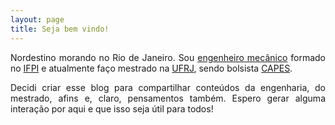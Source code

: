 ```yaml
---
layout: page
title: Seja bem vindo!
---
```


<p align = "justify"> Nordestino morando no Rio de Janeiro. Sou <a href="https://blog.unifoa.edu.br/o-que-e-engenharia-mecanica-e-por-que-seguir-essa-profissao/">engenheiro mecânico</a> formado no <a href="https://www.ifpi.edu.br/">IFPI</a> e atualmente faço mestrado na <a href="https://ufrj.br/">UFRJ</a>, sendo bolsista <a href="https://www.capes.gov.br/">CAPES</a>.</p>

<p align = "justify"> Decidi criar esse blog para compartilhar conteúdos da engenharia, do mestrado, afins e, claro, pensamentos também. 
Espero gerar alguma interação por aqui e que isso seja útil para todos!</p>